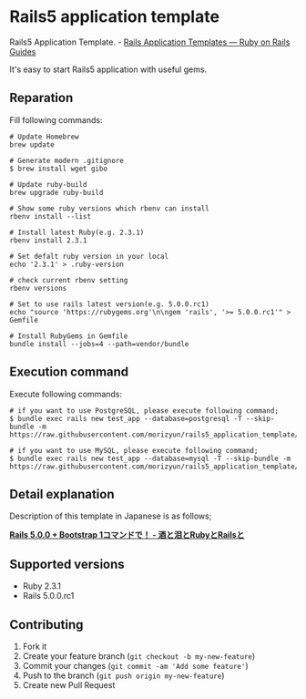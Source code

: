 # Rails5 application template

Rails5 Application Template. - [Rails Application Templates — Ruby on Rails Guides](http://guides.rubyonrails.org/rails_application_templates.html)

It's easy to start Rails5 application with useful gems.

## Reparation

Fill following commands:

```
# Update Homebrew
brew update

# Generate modern .gitignore
$ brew install wget gibo

# Update ruby-build
brew upgrade ruby-build

# Show some ruby versions which rbenv can install
rbenv install --list

# Install latest Ruby(e.g. 2.3.1)
rbenv install 2.3.1

# Set defalt ruby version in your local
echo '2.3.1' > .ruby-version

# check current rbenv setting
rbenv versions

# Set to use rails latest version(e.g. 5.0.0.rc1)
echo "source 'https://rubygems.org'\n\ngem 'rails', '>= 5.0.0.rc1'" > Gemfile

# Install RubyGems in Gemfile
bundle install --jobs=4 --path=vendor/bundle
```

## Execution command

Execute following commands:

```
# if you want to use PostgreSQL, please execute following command;
$ bundle exec rails new test_app --database=postgresql -T --skip-bundle -m https://raw.githubusercontent.com/morizyun/rails5_application_template/master/app_template.rb

# if you want to use MySQL, please execute following command;
$ bundle exec rails new test_app --database=mysql -T --skip-bundle -m https://raw.githubusercontent.com/morizyun/rails5_application_template/master/app_template.rb
```

## Detail explanation

Description of this template in Japanese is as follows;

**[Rails 5.0.0 + Bootstrap 1コマンドで！ - 酒と泪とRubyとRailsと](http://morizyun.github.io/blog/rails5-application-templates/)**

## Supported versions

- Ruby 2.3.1
- Rails 5.0.0.rc1

## Contributing

1. Fork it
2. Create your feature branch (`git checkout -b my-new-feature`)
3. Commit your changes (`git commit -am 'Add some feature'`)
4. Push to the branch (`git push origin my-new-feature`)
5. Create new Pull Request
